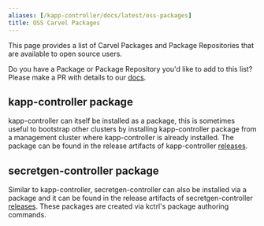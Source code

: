 ```yaml
---
aliases: [/kapp-controller/docs/latest/oss-packages]
title: OSS Carvel Packages
---
```


This page provides a list of Carvel Packages and Package Repositories that are available to open source users. 

Do you have a Package or Package Repository you'd like to add to this list? Please make a PR with details to our [docs](https://github.com/carvel-dev/carvel/blob/develop/site/content/kapp-controller/docs/develop/oss-packages.md).

## kapp-controller package
kapp-controller can itself be installed as a package, this is sometimes useful to bootstrap other clusters by installing kapp-controller package from a management cluster where kapp-controller is already installed. The package can be found in the release artifacts of kapp-controller [releases](https://github.com/carvel-dev/kapp-controller/releases).

## secretgen-controller package
Similar to kapp-controller, secretgen-controller can also be installed via a package and it can be found in the release artifacts of secretgen-controller [releases](https://github.com/carvel-dev/secretgen-controller/releases). These packages are created via kctrl's package authoring commands.


